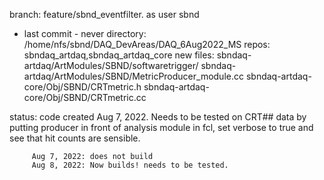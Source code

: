 

branch:  feature/sbnd_eventfilter. as user sbnd
   - last commit - never
directory:  /home/nfs/sbnd/DAQ_DevAreas/DAQ_6Aug2022_MS
repos:    sbndaq_artdaq,sbndaq_artdaq_core
new files:  sbndaq-artdaq/ArtModules/SBND/softwaretrigger/
             sbndaq-artdaq/ArtModules/SBND/MetricProducer_module.cc
             sbndaq-artdaq-core/Obj/SBND/CRTmetric.h
             sbndaq-artdaq-core/Obj/SBND/CRTmetric.cc
             
status: code created Aug 7, 2022.  Needs to be tested on CRT## data by putting producer in front of analysis module in fcl,
         set verbose to true and see that hit counts are sensible.
         
         Aug 7, 2022: does not build
         Aug 8, 2022: Now builds! needs to be tested.

